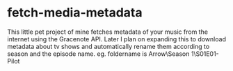 # fetch-media-metadata
This little pet project of mine fetches metadata of your music from the internet using the Gracenote API. Later I plan on expanding this to download metadata about tv shows and automatically rename them according to season and the episode name. eg. foldername is Arrow\Season 1\S01E01-Pilot
